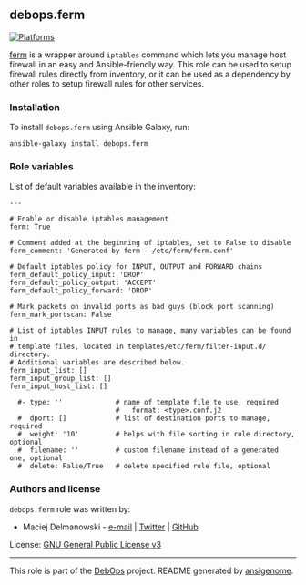 ## debops.ferm

[![Platforms](http://img.shields.io/badge/platforms-debian%20|%20ubuntu-lightgrey.svg)](#)

[ferm](http://ferm.foo-projects.org/) is a wrapper around `iptables`
command which lets you manage host firewall in an easy and Ansible-friendly
way. This role can be used to setup firewall rules directly from inventory,
or it can be used as a dependency by other roles to setup firewall rules
for other services.

### Installation

To install `debops.ferm` using Ansible Galaxy, run:

    ansible-galaxy install debops.ferm




### Role variables

List of default variables available in the inventory:

    ---
    
    # Enable or disable iptables management
    ferm: True
    
    # Comment added at the beginning of iptables, set to False to disable
    ferm_comment: 'Generated by ferm - /etc/ferm/ferm.conf'
    
    # Default iptables policy for INPUT, OUTPUT and FORWARD chains
    ferm_default_policy_input: 'DROP'
    ferm_default_policy_output: 'ACCEPT'
    ferm_default_policy_forward: 'DROP'
    
    # Mark packets on invalid ports as bad guys (block port scanning)
    ferm_mark_portscan: False
    
    # List of iptables INPUT rules to manage, many variables can be found in
    # template files, located in templates/etc/ferm/filter-input.d/ directory.
    # Additional variables are described below.
    ferm_input_list: []
    ferm_input_group_list: []
    ferm_input_host_list: []
    
      #- type: ''             # name of template file to use, required
                              #   format: <type>.conf.j2
      #  dport: []            # list of destination ports to manage, required
      #  weight: '10'         # helps with file sorting in rule directory, optional
      #  filename: ''         # custom filename instead of a generated one, optional
      #  delete: False/True   # delete specified rule file, optional





### Authors and license

`debops.ferm` role was written by:

- Maciej Delmanowski - [e-mail](mailto:drybjed@gmail.com) | [Twitter](https://twitter.com/drybjed) | [GitHub](https://github.com/drybjed)


License: [GNU General Public License v3](https://tldrlegal.com/license/gnu-general-public-license-v3-(gpl-3))


***

This role is part of the [DebOps](http://debops.org/) project. README generated by [ansigenome](https://github.com/nickjj/ansigenome/).

